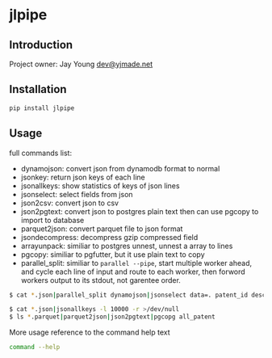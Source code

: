 # jlpipe

## Introduction
Project owner: Jay Young <dev@yjmade.net>

## Installation

```bash
pip install jlpipe
```

## Usage
full commands list:

* dynamojson: convert json from dynamodb format to normal
* jsonkey: return json keys of each line
* jsonallkeys: show statistics of keys of json lines
* jsonselect: select fields from json
* json2csv: convert json to csv
* json2pgtext: convert json to postgres plain text then can use pgcopy to import to database
* parquet2json: convert parquet file to json format
* jsondecompress: decompress gzip compressed field
* arrayunpack: similiar to postgres unnest, unnest a array to lines
* pgcopy: similiar to pgfutter, but it use plain text to copy
* parallel_split: similiar to `parallel --pipe`, start multiple worker ahead, and cycle each line of input and route to each worker, then forword workers output to its stdout, not garentee order.



```bash
$ cat *.json|parallel_split dynamojson|jsonselect data=. patent_id description=patent_description|jsondecompress description|json2pgtext -a|pgcopg all_patent

$ cat *.json|jsonallkeys -l 10000 -r >/dev/null
$ ls *.parquet|parquet2json|json2pgtext|pgcopg all_patent
```

More usage reference to the command help text

```bash
command --help
```